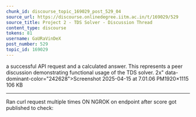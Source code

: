 ```yaml
---
chunk_id: discourse_topic_169029_post_529_04
source_url: https://discourse.onlinedegree.iitm.ac.in/t/169029/529
source_title: Project 2 - TDS Solver - Discussion Thread
content_type: discourse
tokens: 81
username: GaURaVinDeX
post_number: 529
topic_id: 169029
---
```


 a successful API request and a calculated answer. This represents a peer discussion demonstrating functional usage of the TDS solver. 2x" data-dominant-color="242628">Screenshot 2025-04-15 at 7.01.06 PM1920×1115 106 KB

---

Ran curl request multiple times ON NGROK on endpoint after score got published to check:
